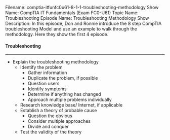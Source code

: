 Filename: comptia-itfunfc0u61-8-1-1-troubleshooting-methodology
Show Name: CompTIA IT Fundamentals (Exam FC0-U61)
Topic Name: Troubleshooting 
Episode Name: Troubleshooting Methodology
Show Description: In this episode, Don and Ronnie introduce the 8 step CompTIA troubleshooting Model and use an example to walk through the methodology.  Here they show the first 4 episode.

#### Troubleshooting
---

* Explain the troubleshooting methodology 
	+ Identify the problem
		- Gather information
		- Duplicate the problem, if possible
		- Question users
		- Identify symptoms
		- Determine if anything has changed
		- Approach multiple problems individually
	+ Research knowledge base/ Internet, if applicable
	+ Establish a theory of probable cause
		- Question the obvious
		- Consider multiple approaches
		- Divide and conquer
	+ Test the validity of the theory
